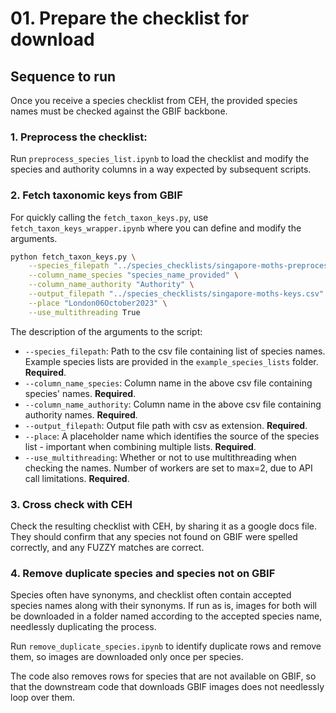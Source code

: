 # 01. Prepare the checklist for download

## Sequence to run

Once you receive a species checklist from CEH, the provided species names must be checked against the GBIF backbone.

### 1. Preprocess the checklist:
Run `preprocess_species_list.ipynb` to load the checklist and modify the species and authority columns in a way expected by subsequent scripts.

### 2. Fetch taxonomic keys from GBIF

For quickly calling the `fetch_taxon_keys.py`, use `fetch_taxon_keys_wrapper.ipynb` where you can define and modify the arguments.

```sh
python fetch_taxon_keys.py \
    --species_filepath "../species_checklists/singapore-moths-preprocessed.csv" \
    --column_name_species "species_name_provided" \
    --column_name_authority "Authority" \
    --output_filepath "../species_checklists/singapore-moths-keys.csv" \
    --place "London06October2023" \
    --use_multithreading True
```

The description of the arguments to the script:
* `--species_filepath`: Path to the csv file containing list of species names. Example species lists are provided in the `example_species_lists` folder. **Required**.
* `--column_name_species`: Column name in the above csv file containing species' names. **Required**.
* `--column_name_authority`: Column name in the above csv file containing authority names. **Required**.
* `--output_filepath`: Output file path with csv as extension. **Required**.
* `--place`: A placeholder name which identifies the source of the species list - important when combining multiple lists. **Required**.
* `--use_multithreading`: Whether or not to use multithreading when checking the names. Number of workers are set to max=2, due to API call limitations. **Required**.


### 3. Cross check with CEH

Check the resulting checklist with CEH, by sharing it as a google docs file. They should confirm that any species not found on GBIF were spelled correctly, and any FUZZY matches are correct.

### 4. Remove duplicate species and species not on GBIF

Species often have synonyms, and checklist often contain accepted species names along with their synonyms. If run as is, images for both will be downloaded in a folder named according to the accepted species name, needlessly duplicating the process.

Run `remove_duplicate_species.ipynb` to identify duplicate rows and remove them, so images are downloaded only once per species.

The code also removes rows for species that are not available on GBIF, so that the downstream code that downloads GBIF images does not needlessly loop over them.
